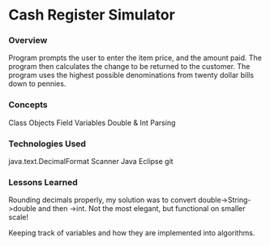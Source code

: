 # Cash Register Simulator

### Overview

Program prompts the user to enter the item price, and the amount paid. The program then calculates the change to be returned to the customer. The program uses the highest possible denominations from twenty dollar bills down to pennies.

### Concepts
Class Objects
Field Variables
Double & Int Parsing

### Technologies Used

java.text.DecimalFormat
Scanner
Java
Eclipse
git


### Lessons Learned

Rounding decimals properly, my solution was to convert double->String->double and then ->int. Not the most elegant, but functional on smaller scale!

Keeping track of variables and how they are implemented into algorithms.

